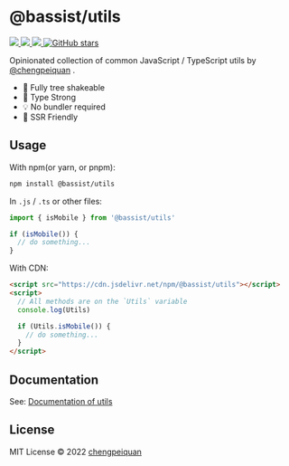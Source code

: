 # @bassist/utils

<p>
  <a href='https://www.npmjs.com/package/@bassist/utils'>
    <img src="https://img.shields.io/npm/v/@bassist/utils?color=f43f5e&label=npm" />
  </a>
  <a href="https://www.npmjs.com/package/@bassist/utils" target="__blank">
    <img src="https://img.shields.io/npm/dm/@bassist/utils?color=f43f5e&label=" />
  </a>
  <a href="https://paka.dev/npm/@bassist/utils" target="__blank">
    <img src="https://img.shields.io/static/v1?label=&message=docs%20%26%20demos&color=f43f5e" />
  </a>
  <a href="https://github.com/chengpeiquan/bassist" target="__blank">
    <img alt="GitHub stars" src="https://img.shields.io/github/stars/chengpeiquan/bassist?style=social" />
  </a>
</p>

Opinionated collection of common JavaScript / TypeScript utils by [@chengpeiquan](https://github.com/chengpeiquan) .

- 🌳 Fully tree shakeable
- 💪 Type Strong
- 💡 No bundler required
- 🦄 SSR Friendly

## Usage

With npm(or yarn, or pnpm):

```bash
npm install @bassist/utils
```

In `.js` / `.ts` or other files:

```ts
import { isMobile } from '@bassist/utils'

if (isMobile()) {
  // do something...
}
```

With CDN:

```html
<script src="https://cdn.jsdelivr.net/npm/@bassist/utils"></script>
<script>
  // All methods are on the `Utils` variable
  console.log(Utils)

  if (Utils.isMobile()) {
    // do something...
  }
</script>
```

## Documentation

See: [Documentation of utils](https://paka.dev/npm/@bassist/utils)

## License

MIT License © 2022 [chengpeiquan](https://github.com/chengpeiquan)
